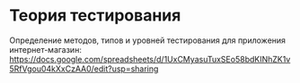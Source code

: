 # Теория тестирования

Определение методов, типов и уровней тестирования для приложения интернет-магазин:
https://docs.google.com/spreadsheets/d/1UxCMyasuTuxSEo58bdKINhZK1v5RfVgou04kXxCzAA0/edit?usp=sharing